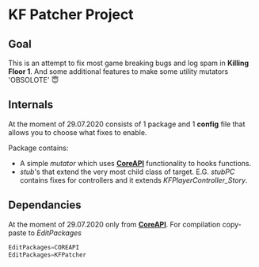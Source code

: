 # KF Patcher Project

## Goal

This is an attempt to fix most game breaking bugs and log spam in **Killing Floor 1**. And some additional features to make some utility mutators 'OBSOLOTE' :innocent:

## Internals

At the moment of 29.07.2020 consists of 1 package and 1 **config** file that allows you to choose what fixes to enable.

Package contains:

- A simple *mutator* which uses [**CoreAPI**] functionality to hooks functions.
- *stub*'s that extend the very most child class of target. E.G. *stubPC* contains fixes for controllers and it extends *KFPlayerController_Story*.

## Dependancies

At the moment of 29.07.2020 only from [**CoreAPI**].
For compilation copy-paste to *EditPackages*

```cpp
EditPackages=COREAPI
EditPackages=KFPatcher
```

[**CoreAPI**]: https://github.com/InsultingPros/CoreAPI 'jaja'
